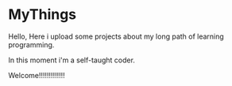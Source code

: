# MyThings
Hello,
Here i upload some projects about my long path of learning programming.

In this moment i'm a self-taught coder.

Welcome!!!!!!!!!!!!!

